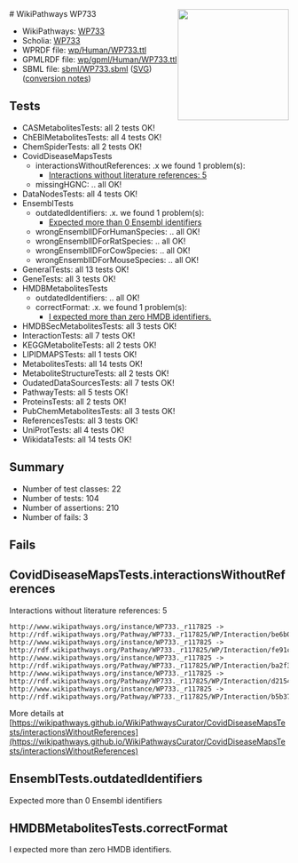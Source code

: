 <img style="float: right; width: 200px" src="../logo.png" />
# WikiPathways WP733

* WikiPathways: [WP733](https://identifiers.org/wikipathways:WP733)
* Scholia: [WP733](https://scholia.toolforge.org/wikipathways/WP733)
* WPRDF file: [wp/Human/WP733.ttl](../wp/Human/WP733.ttl)
* GPMLRDF file: [wp/gpml/Human/WP733.ttl](../wp/gpml/Human/WP733.ttl)
* SBML file: [sbml/WP733.sbml](../sbml/WP733.sbml) ([SVG](../sbml/WP733.svg)) ([conversion notes](../sbml/WP733.txt))

## Tests
* CASMetabolitesTests: all 2 tests OK!
* ChEBIMetabolitesTests: all 4 tests OK!
* ChemSpiderTests: all 2 tests OK!
* CovidDiseaseMapsTests
    * interactionsWithoutReferences: .x we found 1 problem(s):
        * [Interactions without literature references: 5](#2e295933)
    * missingHGNC: .. all OK!
* DataNodesTests: all 4 tests OK!
* EnsemblTests
    * outdatedIdentifiers: .x. we found 1 problem(s):
        * [Expected more than 0 Ensembl identifiers](#f44398b7)
    * wrongEnsemblIDForHumanSpecies: .. all OK!
    * wrongEnsemblIDForRatSpecies: .. all OK!
    * wrongEnsemblIDForCowSpecies: .. all OK!
    * wrongEnsemblIDForMouseSpecies: .. all OK!
* GeneralTests: all 13 tests OK!
* GeneTests: all 3 tests OK!
* HMDBMetabolitesTests
    * outdatedIdentifiers: .. all OK!
    * correctFormat: .x. we found 1 problem(s):
        * [I expected more than zero HMDB identifiers.](#ad154c1e)
* HMDBSecMetabolitesTests: all 3 tests OK!
* InteractionTests: all 7 tests OK!
* KEGGMetaboliteTests: all 2 tests OK!
* LIPIDMAPSTests: all 1 tests OK!
* MetabolitesTests: all 14 tests OK!
* MetaboliteStructureTests: all 2 tests OK!
* OudatedDataSourcesTests: all 7 tests OK!
* PathwayTests: all 5 tests OK!
* ProteinsTests: all 2 tests OK!
* PubChemMetabolitesTests: all 3 tests OK!
* ReferencesTests: all 3 tests OK!
* UniProtTests: all 4 tests OK!
* WikidataTests: all 14 tests OK!


## Summary

* Number of test classes: 22
* Number of tests: 104
* Number of assertions: 210
* Number of fails: 3

## Fails

<a name="2e295933" />

## CovidDiseaseMapsTests.interactionsWithoutReferences

Interactions without literature references: 5
```
http://www.wikipathways.org/instance/WP733._r117825 -> http://rdf.wikipathways.org/Pathway/WP733._r117825/WP/Interaction/be6b0
http://www.wikipathways.org/instance/WP733._r117825 -> http://rdf.wikipathways.org/Pathway/WP733._r117825/WP/Interaction/fe91c
http://www.wikipathways.org/instance/WP733._r117825 -> http://rdf.wikipathways.org/Pathway/WP733._r117825/WP/Interaction/ba2f3
http://www.wikipathways.org/instance/WP733._r117825 -> http://rdf.wikipathways.org/Pathway/WP733._r117825/WP/Interaction/d2154
http://www.wikipathways.org/instance/WP733._r117825 -> http://rdf.wikipathways.org/Pathway/WP733._r117825/WP/Interaction/b5b37
```

More details at [https://wikipathways.github.io/WikiPathwaysCurator/CovidDiseaseMapsTests/interactionsWithoutReferences](https://wikipathways.github.io/WikiPathwaysCurator/CovidDiseaseMapsTests/interactionsWithoutReferences)

<a name="f44398b7" />

## EnsemblTests.outdatedIdentifiers

Expected more than 0 Ensembl identifiers
<a name="ad154c1e" />

## HMDBMetabolitesTests.correctFormat

I expected more than zero HMDB identifiers.
